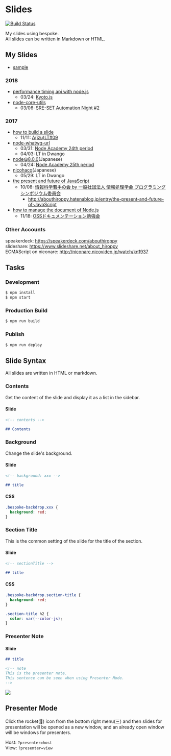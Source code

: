 # Slides
[![Build Status](https://travis-ci.org/abouthiroppy/slides.svg?branch=master)](https://travis-ci.org/abouthiroppy/slides)

My slides using bespoke.  
All slides can be written in Markdown or HTML.

## My Slides
- [sample](http://slides.hiroppy.me/hello/)

### 2018
- [performance timing api with node.js](http://slides.hiroppy.me/performance-timing-api-with-node.js/)
  - 03/24: [Kyoto.js](https://kyotojs.connpass.com/event/80019/)
- [node-core-utils](http://slides.hiroppy.me/node-core-utils/)
  - 03/06: [SRE-SET Automation Night #2](https://mercari.connpass.com/event/79046/)

### 2017
- [how to build a slide](http://slides.hiroppy.me/how-to-build-a-slide/)
  - 11/11: [A(izu)LT#09](https://atnd.org/events/91189)
- [node-whatwg-url](http://slides.hiroppy.me/node-whatwg-url/)
  - 03/31: [Node Academy 24th period](https://nodejs.connpass.com/event/53534/)
  - 04/03: LT in Dwango
- [node@8.0.0](http://hiroppy.github.io/slides/node8/)(Japanese)
  - 04/24: [Node Academy 25th period](https://nodejs.connpass.com/event/54749/)
- [nicohaco](http://slides.hiroppy.me/nicohaco/)(Japanese)
  - 05/29: LT in Dwango
- [the present and future of JavaScript](http://slides.hiroppy.me/the-present-and-future-of-JavaScript/)
  - 10/08: [情報科学若手の会 by 一般社団法人 情報処理学会 プログラミングシンポジウム委員会](http://wakate.org/2017/07/20/50th-general/) 
    - http://abouthiroppy.hatenablog.jp/entry/the-present-and-future-of-JavaScript
- [how to manage the document of Node.js](http://slides.hiroppy.me/how-to-manage-the-document-of-Node.js)
  - 11/18: [OSSドキュメンテーション勉強会](https://kbkz.connpass.com/event/5150/)

### Other Accounts
speakerdeck: https://speakerdeck.com/abouthiroppy  
slideshare: https://www.slideshare.net/about_hiroppy  
ECMAScript on niconare: http://niconare.nicovideo.jp/watch/kn1937

## Tasks
### Development
```sh
$ npm install
$ npm start
```

### Production Build
```sh
$ npm run build
```

### Publish
```sh
$ npm run deploy
```

## Slide Syntax
All slides are written in HTML or markdown.  

### Contents
Get the content of the slide and display it as a list in the sidebar.

#### Slide
```md
<!-- contents -->

## Contents
```

### Background
Change the slide's background.

#### Slide
```md
<!-- background: xxx -->

## title
```

#### CSS
```css
.bespoke-backdrop.xxx {
  background: red;
}
```

### Section Title
This is the common setting of the slide for the title of the section.
#### Slide
```md
<!-- sectionTitle -->

## title
```
#### CSS
```css
.bespoke-backdrop.section-title {
  background: red;
}

.section-title h2 {
  color: var(--color-js);
}
```

### Presenter Note
#### Slide
```md
## title

<!-- note
This is the presenter note.
This sentence can be seen when using Presenter Mode.
-->
```
![](./images/presenter-host.png)

## Presenter Mode
Click the rocket(:rocket:) icon from the bottom right menu(三) and then slides for presentation will be opened as a new window, and an already open window will be windows for presenters.

Host: `?presenter=host`  
View: `?presenter=view`
